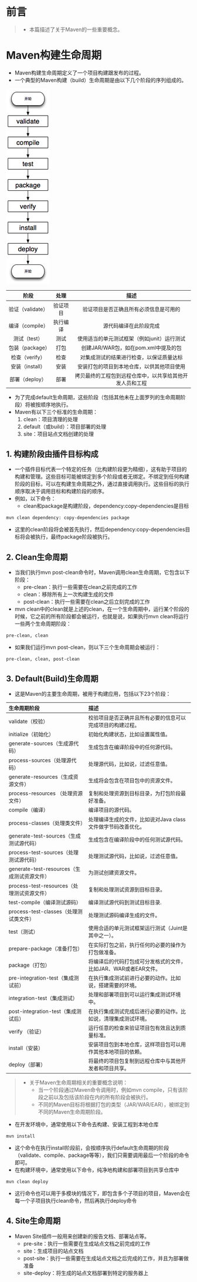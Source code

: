 # 前言

> - 本篇描述了关于Maven的一些重要概念。

# Maven构建生命周期

- Maven构建生命周期定义了一个项目构建跟发布的过程。
- 一个典型的Maven构建（build）生命周期是由以下几个阶段的序列组成的。

![img](images/Maven_Gist.images/7642256-c967b2c1faeba9ce.png)

|       阶段       |   处理   |                           描述                           |
| :--------------: | :------: | :------------------------------------------------------: |
| 验证（validate） | 验证项目 |          验证项目是否正确且所有必须信息是可用的          |
| 编译（compile）  | 执行编译 |                  源代码编译在此阶段完成                  |
|   测试（test）   |   测试   |       使用适当的单元测试框架（例如junit）运行测试        |
| 包装（package）  |   打包   |           创建JAR/WAR包，如在pom.xml中提及的包           |
|  检查（verify）  |   检查   |         对集成测试的结果进行检查，以保证质量达标         |
| 安装（install）  |   安装   |        安装打包的项目到本地仓库，以供其他项目使用        |
|  部署（deploy）  |   部署   | 拷贝最终的工程包到远程仓库中，以共享给其他开发人员和工程 |

- 为了完成default生命周期，这些阶段（包括其他未在上面罗列的生命周期阶段）将被按顺序地执行。
- Maven有以下三个标准的生命周期：
  1. clean：项目清理的处理
  2. default（或build）：项目部署的处理
  3. site：项目站点文档创建的处理

## 1. 构建阶段由插件目标构成

- 一个插件目标代表一个特定的任务（比构建阶段更为精细），这有助于项目的构建和管理。这些目标可能被绑定到多个阶段或者无绑定。不绑定到任何构建阶段的目标，可以在构建生命周期之外，通过直接调用执行。这些目标的执行顺序取决于调用目标和构建阶段的顺序。
- 例如，以下命令：
  - clean和package是构建阶段，dependency:copy-dependencies是目标

```console
mvn clean dependency: copy-dependencies package
```

- 这里的clean阶段将会被首先执行，然后dependency:copy-dependencies目标将会被执行，最终package阶段被执行。

## 2. Clean生命周期

- 当我们执行mvn post-clean命令时，Maven调用clean生命周期，它包含以下阶段：
  - pre-clean：执行一些需要在clean之前完成的工作
  - clean：移除所有上一次构建生成的文件
  - post-clean：执行一些需要在clean之后立刻完成的工作
- mvn clean中的clean就是上述的clean，在一个生命周期中，运行某个阶段的时候，它之前的所有阶段都会被运行，也就是说，如果执行mvn clean将运行一些两个生命周期阶段：

```console
pre-clean, clean
```

- 如果我们运行mvn post-clean，则以下三个生命周期会被运行：

```console
pre-clean, clean, post-clean
```

## 3. Default(Build)生命周期

- 这是Maven的主要生命周期，被用于构建应用，包括以下23个阶段：

| 生命周期阶段                                | 描述                                                         |
| :------------------------------------------ | :----------------------------------------------------------- |
| validate（校验）                            | 校验项目是否正确并且所有必要的信息可以完成项目的构建过程。   |
| initialize（初始化）                        | 初始化构建状态，比如设置属性值。                             |
| generate-sources（生成源代码）              | 生成包含在编译阶段中的任何源代码。                           |
| process-sources（处理源代码）               | 处理源代码，比如说，过滤任意值。                             |
| generate-resources（生成资源文件）          | 生成将会包含在项目包中的资源文件。                           |
| process-resources （处理资源文件）          | 复制和处理资源到目标目录，为打包阶段最好准备。               |
| compile（编译）                             | 编译项目的源代码。                                           |
| process-classes（处理类文件）               | 处理编译生成的文件，比如说对Java class文件做字节码改善优化。 |
| generate-test-sources（生成测试源代码）     | 生成包含在编译阶段中的任何测试源代码。                       |
| process-test-sources（处理测试源代码）      | 处理测试源代码，比如说，过滤任意值。                         |
| generate-test-resources（生成测试资源文件） | 为测试创建资源文件。                                         |
| process-test-resources（处理测试资源文件）  | 复制和处理测试资源到目标目录。                               |
| test-compile（编译测试源码）                | 编译测试源代码到测试目标目录.                                |
| process-test-classes（处理测试类文件）      | 处理测试源码编译生成的文件。                                 |
| test（测试）                                | 使用合适的单元测试框架运行测试（Juint是其中之一）。          |
| prepare-package（准备打包）                 | 在实际打包之前，执行任何的必要的操作为打包做准备。           |
| package（打包）                             | 将编译后的代码打包成可分发格式的文件，比如JAR、WAR或者EAR文件。 |
| pre-integration-test（集成测试前）          | 在执行集成测试前进行必要的动作。比如说，搭建需要的环境。     |
| integration-test（集成测试）                | 处理和部署项目到可以运行集成测试环境中。                     |
| post-integration-test（集成测试后）         | 在执行集成测试完成后进行必要的动作。比如说，清理集成测试环境。 |
| verify （验证）                             | 运行任意的检查来验证项目包有效且达到质量标准。               |
| install（安装）                             | 安装项目包到本地仓库，这样项目包可以用作其他本地项目的依赖。 |
| deploy（部署）                              | 将最终的项目包复制到远程仓库中与其他开发者和项目共享。       |

> - 关于Maven生命周期相关的重要概念说明：
>   - 当一个阶段通过Maven命令调用时，例如mvn compile，只有该阶段之前以及包括该阶段在内的所有阶段会被执行。
>   - 不同的Maven目标将根据打包的类型（JAR/WAR/EAR），被绑定到不同的Maven生命周期阶段。

- 在开发环境中，通常使用以下命令去构建、安装工程到本地仓库

```console
mvn install
```

- 这个命令在执行install阶段前，会按顺序执行default生命周期的阶段（validate、compile、package等等），我们只需要调用最后一个阶段的命令即可。
- 在构建环境中，通常使用以下命令，纯净地构建和部署项目到共享仓库中

```console
mvn clean deploy
```

- 这行命令也可以用于多模块的情况下，即包含多个子项目的项目，Maven会在每一个子项目执行clean命令，然后再执行deploy命令

## 4. Site生命周期

- Maven Site插件一般用来创建新的报告文档、部署站点等。
  - pre-site：执行一些需要在生成站点文档之前完成的工作
  - site：生成项目的站点文档
  - post-site：执行一些需要在生成站点文档之后完成的工作，并且为部署做准备
  - site-deploy：将生成的站点文档部署到特定的服务器上